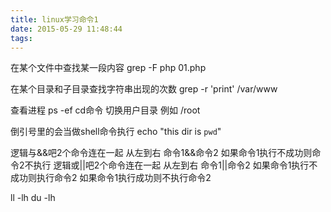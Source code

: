 ```yaml
---
title: linux学习命令1
date: 2015-05-29 11:48:44
tags:  
---
```


在某个文件中查找某一段内容
grep  -F php   01.php

在某个目录和子目录查找字符串出现的次数
grep -r  'print'  /var/www

查看进程
ps -ef
cd命令  切换用户目录 例如 /root

倒引号里的会当做shell命令执行
echo "this dir is  `pwd`"

逻辑与&&吧2个命令连在一起 从左到右 命令1&&命令2 如果命令1执行不成功则命令2不执行
逻辑或||吧2个命令连在一起 从左到右 命令1||命令2 如果命令1执行不成功则执行命令2 如果命令1执行成功则不执行命令2

ll -lh 
du -lh
